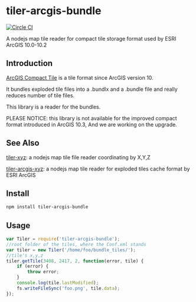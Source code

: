 # tiler-arcgis-bundle

[![Circle CI](https://circleci.com/gh/FuZhenn/tiler-arcgis-bundle.svg?style=svg)](https://circleci.com/gh/FuZhenn/tiler-arcgis-bundle)

A nodejs map tile reader for compact tile storage format used by ESRI ArcGIS 10.0-10.2

## Introduction
[ArcGIS Compact Tile](https://server.arcgis.com/zh-cn/server/latest/publish-services/windows/inside-the-compact-cache-storage-format.htm) is a tile format since ArcGIS version 10.

It bundles exploded tile files into a .bundlx and a .bundle file and really reduces number of tile files.

This library is a reader for the bundles.

PLEASE NOTICE: this library is not available for the improved compact format introduced in ArcGIS 10.3, And we are working on the upgrade. 

## See Also
[tiler-xyz](https://github.com/FuZhenn/tiler-file):
a nodejs map tile file reader coordinating by X,Y,Z

[tiler-arcgis-xyz](https://github.com/FuZhenn/tiler-arcgis-file):
a nodejs map tile reader for exploded tiles cache format by ESRI ArcGIS

## Install

```bash
npm install tiler-arcgis-bundle
```

## Usage

```javascript
var Tiler = require('tiler-arcgis-bundle');
//root folder of the tiles, where the Conf.xml stands
var tiler = new Tiler('/home/foo/bundle_tiles/');
//tile's x,y,z
tiler.getTile(3408, 2417, 2, function(error, tile) {
    if (error) {
        throw error;
    }
    console.log(tile.lastModified);
    fs.writeFileSync('foo.png', tile.data);
});
```
